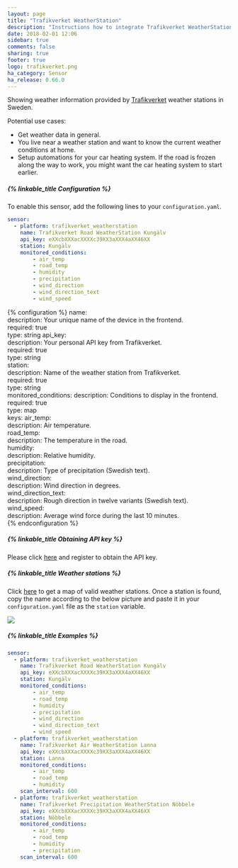 ```yaml
---
layout: page
title: "Trafikverket WeatherStation"
description: "Instructions how to integrate Trafikverket WeatherStation within Home Assistant."
date: 2018-02-01 12:06
sidebar: true
comments: false
sharing: true
footer: true
logo: trafikverket.png
ha_category: Sensor
ha_release: 0.66.0
---
```


Showing weather information provided by [Trafikverket](https://www.trafikverket.se/) weather stations in Sweden. 


Potential use cases:
-	Get weather data in general.
-	You live near a weather station and want to know the current weather conditions at home.
-	Setup automations for your car heating system. If the road is frozen along the way to work, you might want the car heating system to start earlier.

##### {% linkable_title Configuration %}

To enable this sensor, add the following lines to your `configuration.yaml`.

```yaml
sensor:
  - platform: trafikverket_weatherstation
    name: Trafikverket Road WeatherStation Kungälv
    api_key: eXXcbXXXacXXXXc39XX3aXXX4aXX46XX
    station: Kungälv
    monitored_conditions:
        - air_temp
        - road_temp
        - humidity
        - precipitation
        - wind_direction
        - wind_direction_text
        - wind_speed
```

{% configuration %}
name:  
  description: Your unique name of the device in the frontend.  
  required: true  
  type: string
api_key:  
  description: Your personal API key from Trafikverket.  
  required: true  
  type: string  
station:  
  description: Name of the weather station from Trafikverket.  
  required: true  
  type: string  
monitored_conditions: 
  description: Conditions to display in the frontend.  
  required: true  
  type: map  
  keys:
    air_temp:  
      description: Air temperature.  
    road_temp:  
      description: The temperature in the road.  
    humidity:  
      description: Relative humidity.  
    precipitation:  
      description: Type of precipitation (Swedish text).  
    wind_direction:  
      description: Wind direction in degrees.  
    wind_direction_text:  
      description: Rough direction in twelve variants (Swedish text).  
    wind_speed:  
      description: Average wind force during the last 10 minutes.    
{% endconfiguration %}

##### {% linkable_title Obtaining API key %}

Please click [here](https://api.trafikinfo.trafikverket.se/) and register to obtain the API key.

##### {% linkable_title Weather stations %}

Click [here](https://www.trafikverket.se/trafikinformation/vag/?TrafficType=personalTraffic&map=1/606442.17/6886316.22/&Layers=RoadWeather%2b) to get a map of valid weather stations. Once a station is found, copy the name according to the below picture and paste it in your `configuration.yaml` file as the `station` variable.

<p class='img'>
  <img src='{{site_root}}/images/screenshots/get_trafikverket_weather_station_example.png' />
</p>

##### {% linkable_title Examples %}

```yaml
sensor:
  - platform: trafikverket_weatherstation
    name: Trafikverket Road WeatherStation Kungälv
    api_key: eXXcbXXXacXXXXc39XX3aXXX4aXX46XX
    station: Kungälv
    monitored_conditions:
        - air_temp
        - road_temp
        - humidity
        - precipitation
        - wind_direction
        - wind_direction_text
        - wind_speed
  - platform: trafikverket_weatherstation
    name: Trafikverket Air WeatherStation Lanna
    api_key: eXXcbXXXacXXXXc39XX3aXXX4aXX46XX
    station: Lanna
    monitored_conditions:
        - air_temp
        - road_temp
        - humidity
    scan_interval: 600
  - platform: trafikverket_weatherstation
    name: Trafikverket Precipitation WeatherStation Nöbbele
    api_key: eXXcbXXXacXXXXc39XX3aXXX4aXX46XX
    station: Nöbbele
    monitored_conditions:
        - air_temp
        - road_temp
        - humidity
        - precipitation
    scan_interval: 600
```
